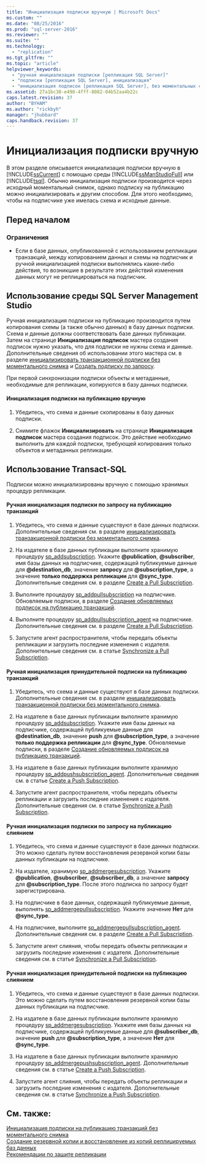 ```yaml
---
title: "Инициализация подписки вручную | Microsoft Docs"
ms.custom: ""
ms.date: "08/25/2016"
ms.prod: "sql-server-2016"
ms.reviewer: ""
ms.suite: ""
ms.technology: 
  - "replication"
ms.tgt_pltfrm: ""
ms.topic: "article"
helpviewer_keywords: 
  - "ручная инициализация подписки [репликация SQL Server]"
  - "подписки [репликация SQL Server], инициализация"
  - "инициализация подписок [репликация SQL Server], без моментальных снимков"
ms.assetid: 27a1bc38-e498-4fff-8082-04b52aa4b22c
caps.latest.revision: 37
author: "BYHAM"
ms.author: "rickbyh"
manager: "jhubbard"
caps.handback.revision: 37
---
```

# Инициализация подписки вручную
  В этом разделе описывается инициализация подписки вручную в [!INCLUDE[ssCurrent](../../includes/sscurrent-md.md)] с помощью среды [!INCLUDE[ssManStudioFull](../../includes/ssmanstudiofull-md.md)] или [!INCLUDE[tsql](../../includes/tsql-md.md)]. Обычно инициализация подписки производится через исходный моментальный снимок, однако подписку на публикацию можно инициализировать и другим способом. Для этого необходимо, чтобы на подписчике уже имелась схема и исходные данные.  
  

##  <a name="BeforeYouBegin"></a> Перед началом  
  
###  <a name="Restrictions"></a> Ограничения  
  
-   Если в базе данных, опубликованной с использованием репликации транзакций, между копированием данных и схемы на подписчик и ручной инициализацией подписки выполнялись какие-либо действия, то возникшие в результате этих действий изменения данных могут не реплицироваться на подписчик.  
  
##  <a name="SSMSProcedure"></a> Использование среды SQL Server Management Studio  
 Ручная инициализация подписки на публикацию производится путем копирования схемы (а также обычно данных) в базу данных подписки. Схема и данные должны соответствовать базе данных публикации. Затем на странице **Инициализация подписок** мастера создания подписок нужно указать, что для подписки не нужны схема и данные. Дополнительные сведения об использовании этого мастера см. в разделе [инициализировать транзакционной подписки без моментального снимка](../../relational-databases/replication/initialize-a-transactional-subscription-without-a-snapshot.md) и [Создать подписку по запросу](../../relational-databases/replication/create-a-pull-subscription.md).  
  
 При первой синхронизации подписки объекты и метаданные, необходимые для репликации, копируются в базу данных подписки.  
  
#### Инициализация подписки на публикацию вручную  
  
1.  Убедитесь, что схема и данные скопированы в базу данных подписки.  
  
2.  Снимите флажок **Инициализировать** на странице **Инициализация подписок** мастера создания подписок. Это действие необходимо выполнить для каждой подписки, требующей копирования только объектов и метаданных репликации.  
  
##  <a name="TsqlProcedure"></a> Использование Transact-SQL  
 Подписки можно инициализированы вручную с помощью хранимых процедур репликации.  
  
#### Ручная инициализация подписки по запросу на публикацию транзакций  
  
1.  Убедитесь, что схема и данные существуют в базе данных подписки. Дополнительные сведения см. в разделе [инициализировать транзакционной подписки без моментального снимка](../../relational-databases/replication/initialize-a-transactional-subscription-without-a-snapshot.md).  
  
2.  На издателе в базе данных публикации выполните хранимую процедуру [sp_addsubscription](../../relational-databases/system-stored-procedures/sp-addsubscription-transact-sql.md). Укажите **@publication**, **@subscriber**, имя базы данных на подписчике, содержащей публикуемые данные для **@destination_db**, значение **запросу** для **@subscription_type**, а значение **только поддержка репликации** для **@sync_type**. Дополнительные сведения см. в разделе [Create a Pull Subscription](../../relational-databases/replication/create-a-pull-subscription.md).  
  
3.  Выполните процедуру [sp_addpullsubscription](../../relational-databases/system-stored-procedures/sp-addpullsubscription-transact-sql.md) на подписчике. Обновляемые подписки, в разделе [Создание обновляемых подписок на публикацию транзакций](https://technet.microsoft.com/library/ms152769(v=sql.130).aspx).  
  
4.  Выполните процедуру [sp_addpullsubscription_agent](../../relational-databases/system-stored-procedures/sp-addpullsubscription-agent-transact-sql.md) на подписчике. Дополнительные сведения см. в разделе [Create a Pull Subscription](../../relational-databases/replication/create-a-pull-subscription.md).  
  
5.  Запустите агент распространителя, чтобы передать объекты репликации и загрузить последние изменения с издателя. Дополнительные сведения см. в статье [Synchronize a Pull Subscription](../../relational-databases/replication/synchronize-a-pull-subscription.md).  
  
#### Ручная инициализация принудительной подписки на публикацию транзакций  
  
1.  Убедитесь, что схема и данные существуют в базе данных подписки. Дополнительные сведения см. в разделе [инициализировать транзакционной подписки без моментального снимка](../../relational-databases/replication/initialize-a-transactional-subscription-without-a-snapshot.md).  
  
2.  На издателе в базе данных публикации выполните хранимую процедуру [sp_addsubscription](../../relational-databases/system-stored-procedures/sp-addsubscription-transact-sql.md). Укажите имя базы данных на подписчике, содержащей публикуемые данные для **@destination_db**, значение **push** для **@subscription_type**, а значение **только поддержка репликации** для **@sync_type**. Обновляемые подписки, в разделе [Создание обновляемых подписок на публикацию транзакций](https://technet.microsoft.com/library/ms152769(v=sql.130).aspx).  
  
3.  На издателе в базе данных публикации выполните хранимую процедуру [sp_addpushsubscription_agent](../../relational-databases/system-stored-procedures/sp-addpullsubscription-agent-transact-sql.md). Дополнительные сведения см. в статье [Create a Push Subscription](../../relational-databases/replication/create-a-push-subscription.md).  
  
4.  Запустите агент распространителя, чтобы передать объекты репликации и загрузить последние изменения с издателя. Дополнительные сведения см. в статье [Synchronize a Push Subscription](../../relational-databases/replication/synchronize-a-push-subscription.md).  
  
#### Ручная инициализация подписки по запросу на публикацию слиянием  
  
1.  Убедитесь, что схема и данные существуют в базе данных подписки. Это можно сделать путем восстановления резервной копии базы данных публикации на подписчике.  
  
2.  На издателе, хранимую [sp_addmergesubscription](../../relational-databases/system-stored-procedures/sp-addmergesubscription-transact-sql.md). Укажите **@publication**, **@subscriber**, **@subscriber_db**, а значение **запросу** для **@subscription_type**. После этого подписка по запросу будет зарегистрирована.  
  
3.  На подписчике в базе данных, содержащей публикуемые данные, выполнять [sp_addmergepullsubscription](../../relational-databases/system-stored-procedures/sp-addmergepullsubscription-transact-sql.md). Укажите значение **Нет** для **@sync_type**.  
  
4.  На подписчике, выполните [sp_addmergepullsubscription_agent](../../relational-databases/system-stored-procedures/sp-addmergepullsubscription-agent-transact-sql.md). Дополнительные сведения см. в разделе [Create a Pull Subscription](../../relational-databases/replication/create-a-pull-subscription.md).  
  
5.  Запустите агент слияния, чтобы передать объекты репликации и загрузить последние изменения с издателя. Дополнительные сведения см. в статье [Synchronize a Pull Subscription](../../relational-databases/replication/synchronize-a-pull-subscription.md).  
  
#### Ручная инициализация принудительной подписки на публикацию слиянием  
  
1.  Убедитесь, что схема и данные существуют в базе данных подписки. Это можно сделать путем восстановления резервной копии базы данных публикации на подписчике.  
  
2.  На издателе в базе данных публикации выполните хранимую процедуру [sp_addmergesubscription](../../relational-databases/system-stored-procedures/sp-addmergesubscription-transact-sql.md). Укажите имя базы данных на подписчике, содержащей публикуемые данные для **@subscriber_db**, значение **push** для **@subscription_type**, а значение **Нет** для **@sync_type**.  
  
3.  На издателе в базе данных публикации выполните хранимую процедуру [sp_addmergepushsubscription_agent](../../relational-databases/system-stored-procedures/sp-addmergepushsubscription-agent-transact-sql.md). Дополнительные сведения см. в статье [Create a Push Subscription](../../relational-databases/replication/create-a-push-subscription.md).  
  
4.  Запустите агент слияния, чтобы передать объекты репликации и загрузить последние изменения с издателя. Дополнительные сведения см. в статье [Synchronize a Push Subscription](../../relational-databases/replication/synchronize-a-push-subscription.md).  
  
## См. также:  
 [Инициализация подписки на публикацию транзакций без моментального снимка](../../relational-databases/replication/initialize-a-transactional-subscription-without-a-snapshot.md)   
 [Создание резервной копии и восстановление из копий реплицируемых баз данных](../../relational-databases/replication/administration/back-up-and-restore-replicated-databases.md)   
 [Рекомендации по защите репликации](../../relational-databases/replication/security/replication-security-best-practices.md)  
  
  
